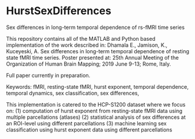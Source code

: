 # HurstSexDifferences
Sex differences in long-term temporal dependence of rs-fMRI time series

This repository contains all of the MATLAB and Python based implementation of the work described in: 
Dhamala E., Jamison, K., Kuceyeski, A. Sex differences in long-term temporal dependence of resting state fMRI time series. Poster presented at: 25th Annual Meeting of the Organization of Human Brain Mapping; 2019 June 9-13; Rome, Italy.

Full paper currently in preparation.

Keywords: fMRI, resting-state fMRI, hurst exponent, temporal dependence, temporal dynamics, sex classification, sex differences, 

This implementation is catered to the HCP-S1200 dataset where we focus on: 
(1) computation of hurst exponent from resting-state fMRI data using multiple parcellations (atlases)
(2) statistical analysis of sex differences at an ROI-level using different parcellations
(3) machine learning sex classification using hurst exponent data using different parcellations
